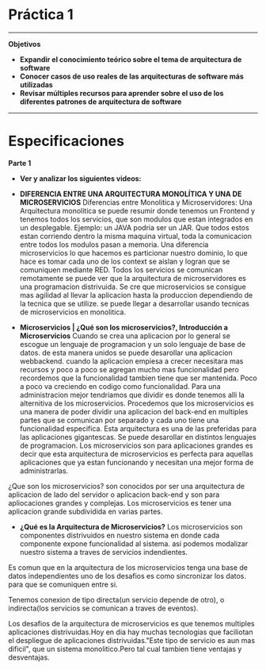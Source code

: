 # Práctica 1
___
**Objetivos** 
- **Expandir el conocimiento teórico sobre el tema de arquitectura de software**
- **Conocer casos de uso reales de las arquitecturas de software más utilizadas**
- **Revisar múltiples recursos para aprender sobre el uso de los diferentes patrones de arquitectura de software**
___
# Especificaciones

**Parte 1**

- **Ver y analizar los siguientes videos:**
- **DIFERENCIA ENTRE UNA ARQUITECTURA MONOLÍTICA Y UNA DE MICROSERVICIOS**
Diferencias entre Monolitica y Microservidores: Una Arquitectura monolitica se puede resumir donde tenemos un Frontend y tenemos todos los servicios, que son modulos que estan integrados en un desplegable.
Ejemplo: un JAVA podria ser un JAR. Que todos estos estan corriendo dentro la misma maquina virtual, toda la comunicacion entre todos los modulos pasan a memoria.
Una diferencia microservicios lo que hacemos es particionar nuestro dominio, lo que hace es tomar cada uno de los context se aislan y logran que se comuniquen mediante RED. Todos los servicios se comunican remotamente se puede ver que la arquitectura de microservidores es una programacion distrivuida. Se cre que microservicios se consigue mas agilidad al llevar la aplicacion hasta la produccion dependiendo de la tecnica que se utilize.
se puede llegar a desarrollar usando tecnicas de microservicios en monolitica.

- **Microservicios | ¿Qué son los microservicios?, Introducción a Microservicios**
Cuando se crea una aplicacion por lo general se escogue un lenguaje de programacion y un solo lenguaje de base de datos. de esta manera unidos se puede desarollar una aplicacion webbackend.
cuando la aplicacion empiesa a crecer necesitara mas recursos y poco a poco se agregan mucho mas funcionalidad pero recordemos que la funcionalidad tambien tiene que ser mantenida. Poco a poco va creciendo en codigo como funcionalidad.
Para una administracion mejor tendriamos que dividir es donde tenemos alli la alternitiva de los microservicios.
Procedemos que los microservicios es una manera de poder dividir una aplicacion del back-end en multiples partes que se comunican por separado y cada uno tiene una funcionalidad especifica.
Esta arquitectura es una de las preferidas para las aplicaciones gigantescas.
Se puede desarollar en distintos lenguajes de programacion.
Los microservicios son para aplicaciones grandes es decir que esta arquitectura de microservicios es perfecta para aquellas aplicaciones que ya estan funcionando y necesitan una mejor forma de administrarlas.

¿Que son los microservicios? son conocidos por ser una arquitectura de aplicacion de lado del servidor o aplicacion back-end y son para apliocaciones grandes y complejas.
Los microservicios es tener una aplicacion grande subdividida en varias partes.

- **¿Qué es la Arquitectura de Microservicios?**
Los microservicios son componentes distrivuidos en nuestro sistema en donde cada componente expone funcionalidad al sistema. asi podemos modalizar nuestro sistema a traves de servicios indendientes.

Es comun que en la arquitectura de los microservicios tenga una base de datos independientes uno de los desafios es como sincronizar los datos. para que se comuniquen entre si.

Tenemos conexion de tipo directa(un servicio depende de otro), o indirecta(los servicios se comunican a traves de eventos).

Los desafios de la arquitectura de microservicios es que tenemos multiples aplicaciones distrivuidas.Hoy en dia hay muchas tecnologias que faciliotan el despliegue de aplicaciones distrivuidas."Este tipo de servicio es aun mas dificil", que un sistema monolitico.Pero tal cual tambien tiene ventajas y desventajas.





